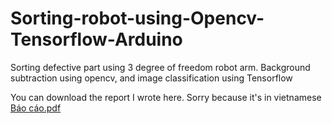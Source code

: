 # Sorting-robot-using-Opencv-Tensorflow-Arduino
Sorting defective part using 3 degree of freedom robot arm. Background subtraction using opencv, and image classification using Tensorflow

You can download the report I wrote here. Sorry because it's in vietnamese
[Báo cáo.pdf](https://github.com/sixduck/Sorting-robot-using-Opencv-Tensorflow-Arduino/files/7898060/Bao.cao.pdf)
